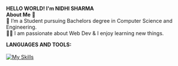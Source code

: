 **HELLO WORLD! I'm NIDHI SHARMA**<br/>
**About Me** 🚀<br/>
🌱 I’m a Student pursuing Bachelors degree in Computer Science and Engineering.<br/>
👨‍💻 I am passionate about Web Dev & I enjoy learning new things.<br/>

**LANGUAGES AND TOOLS:**<br/>
<br/>
[![My Skills](https://skillicons.dev/icons?i=js,html,css,java,github)](https://skillicons.dev)
<!---
Nidhi-Sharma04/Nidhi-Sharma04 is a ✨ special ✨ repository because its `README.md` (this file) appears on your GitHub profile.
You can click the Preview link to take a look at your changes.
--->
